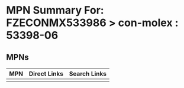 



# MPN Summary For: FZECONMX533986 > con-molex : 53398-06

## MPNs
  

|MPN|Direct Links|Search Links|
| :--- | :--- | :--- |
||||
